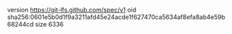version https://git-lfs.github.com/spec/v1
oid sha256:0601e5b0d1f9a3211afd45e24acde1f627470ca5634af8efa8ab4e59b68244cd
size 6336
